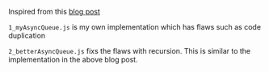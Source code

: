 Inspired from this [blog post](https://krasimirtsonev.com/blog/article/implementing-an-async-queue-in-23-lines-of-code)

`1_myAsyncQueue.js` is my own implementation which has flaws such as code duplication

`2_betterAsyncQueue.js` fixs the flaws with recursion. This is similar to the implementation in the above blog post.
